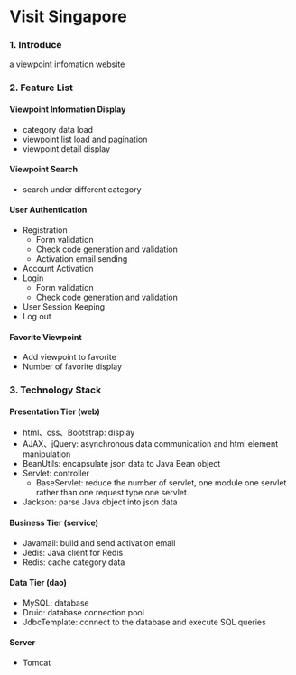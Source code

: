 # Visit Singapore
### 1. Introduce
a viewpoint infomation website
### 2. Feature List
#### Viewpoint Information Display
  * category data load
  * viewpoint list load and pagination
  * viewpoint detail display  
#### Viewpoint Search
  * search under different category
#### User Authentication
  * Registration
    * Form validation
    * Check code generation and validation
    * Activation email sending
  * Account Activation
  * Login
    * Form validation
    * Check code generation and validation
  * User Session Keeping
  * Log out
#### Favorite Viewpoint
  * Add viewpoint to favorite
  * Number of favorite display
### 3. Technology Stack
#### Presentation Tier (web)
  * html、css、Bootstrap: display
  * AJAX、jQuery: asynchronous data communication and html element manipulation
  * BeanUtils: encapsulate json data to Java Bean object
  * Servlet: controller
    * BaseServlet: reduce the number of servlet, one module one servlet rather than one request type one servlet.
  * Jackson: parse Java object into json data
#### Business Tier (service)
  * Javamail: build and send activation email
  * Jedis: Java client for Redis
  * Redis: cache category data
#### Data Tier (dao)
  * MySQL: database
  * Druid: database connection pool
  * JdbcTemplate: connect to the database and execute SQL queries
#### Server
  * Tomcat
